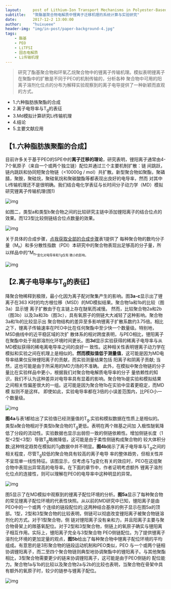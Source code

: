 ```yaml
---
layout:     post of Lithium-Ion Transport Mechanisms in Polyester-Based Polymer Electrolytes"
subtitle:   "聚酯基聚合物电解质中锂离子迁移机理的系统计算与实验研究"
date:       2017-12-2 13:00:00
author:     "huixueee"
header-img: "img/in-post/paper-background-4.jpg"
tags:
    - 酯基
    - PEO
    - LiTFSI
    - 固态电解质
    - Li传输机理
---
```


> 研究了酯基聚合物和环氧乙烷聚合物中的锂离子传输机理。模拟表明锂离子在聚酯中的扩散是不同于PEO的机制传输的，分析各种
聚合物中可用的阳离子溶剂化位点的分布为解释实验观察到的离子电导提供了一种新颖而直观的方式。 

* 1.六种脂肪族聚酯的合成
* 2.离子电导率与T<sub>g</sub>的表征
* 3.Md模拟计算研究Li传输机理
* 4.结论
* 5.主要文献应用

## 【1.六种脂肪族聚酯的合成】
目前许多关于基于PEO的SPE中的**离子迁移的理论**，研究表明，锂阳离子通常由4-7个氧原子（来自一个或两个独立链）配位并通过三个主要机制扩散：链
间跳跃，链内跳跃和协同短聚合物链（<10000g / mol）共扩散。新型聚合物如聚酯，聚磷腈，聚胺，聚硅烷，聚硅氧烷和聚碳酸酯等都表现出良好的电导率，然而
对其中Li传输机理还不是很明确。我们结合电化学表征与长时间分子动力学（MD）模拟研究锂离子传输机理(图1)

![img](/img/in-post/post-4/post-1.jpg)

如图二，类型a和类型b聚合物之间的比较研究主链中添加锂阳离子的结合位点的效果。而123型比较侧链结合位点数量的效果。

![img](/img/in-post/post-4/post-2.jpg)

关于具体的合成步骤，[点我获取全部的合成步骤](http://pubs.acs.org/doi/suppl/10.1021/acscentsci.5b00195/suppl_file/oc5b00195_si_001.pdf)表1提供了
每种聚合物的数均分子量（M<sub>n</sub>）和多分散性指数（PDI）本研究中的聚合物表现出足够高的分子量，所以样品中的“M<sub>n<sub>”变化对电导率和Tg仅有
微小的影响。

![img](/img/in-post/post-4/post-3.jpg)

## 【2.离子电导率与T<sub>g</sub>的表征】
降聚合物稀释到极限，最小化因为离子配对聚集产生的影响。图**3a-c**显示出了锂离子在363 K时的均方根位移（MSD）的MD模拟结果。聚合物1a和1b的比较（图3a）显示锂
离子扩散由于在主链上存在醚氧而减慢。 然而，比较聚合物2a和2b（图3b）以及3a和3b（图3c），具有氧原子的侧链大大减轻了这种影响。聚合物3a和1b的比较显示出
聚合物结构的差异至多影响锂离子扩散系数约3.75倍。相比之下，锂离子传输速率在PEO中比在任何聚酯中至少快一个数量级。特别地，MSD曲线中的近平稳区域的次扩
散体系的相对跨度表明，与PEO相比，锂阳离子在聚酯中处于局部溶剂化环境时间更长。图**3d**显示实验获得的稀离子电导率与从MD模拟获得的稀电离电导率之间的良好一
致性。这种相关性表明锂离子动力学在模拟和实验之间在机理上是相似的。**然而模拟值低于测量值**，这可能是因为MD电导率结果仅反映锂阳离子的贡献，而实验测量结果包括
阳离子和阴离子贡献; 当然，这也可能是由于所采用的MD力场的不准确。 此外，在模拟中聚合物链的分子量比在实验样品中更小，根据我们对聚合物电解质电导率的分子
量依赖性的知识，我们不认为这种差异对电导率具有显着的影响。聚合物1b是实验和模拟结果之间相关性偏差很大的一组。这可能是因为聚合物1b在实验中显着更稳定，而MD模
拟则不是这样。 即使如此，实验电导率都在3倍的小误差范围内，比PEO小一个数量级。

![img](/img/in-post/post-4/post-4.jpg)

**图4a**与表1都给出了实验值已经测量值的T<sub>g</sub>,实验和模拟数据在性质上是相似的。类型a聚合物相对于类型b聚合物的T<sub>g</sub>更低。表明在两个羰基之间加
入极性醚氧降低了分段的流动性。实验数据也显示出弱但一致的侧链依赖性。增加侧链长度（1型<2型<3型）导致T<sub>g</sub>略微降低，这可能是由于柔性侧链构成聚合物的
较大体积分数;这种特定趋势在模拟的Tg数据中并不明显。**图4b**揭示了离子电导率与T<sub>g</sub>之间的相关程度，尽管T<sub>g</sub>较低的聚合物具有较高的离子电导
率的整体趋势，但相关性并不呈现单一线性特征。该图显示，仅考虑与Tg变化有关的效应时，PEO在这组聚合物中表现出异常高的电导率。在下面的章节中，作者证明考虑额外
锂离子溶剂化位点的连接性，则可以理解在PEO的电导率中这种明显的异常。

![img](/img/in-post/post-4/post-5.jpg)

图5显示了在MD模拟中观察到的锂离子配位环境的分析。**图5a**显示了每种聚合物的常见锂离子配位环境的代表性快照。从以前的MD研究中已知，锂阳离子是由PEO中的一个或两
个连续的链段配位的;这两种结合基序的例子显示在图5a的顶部。1型，2型和3型聚合物的比较表明，侧链可以彻底改变锂阳离子被聚合物链溶剂化的方式。对于1型聚合物，侧
链对锂阳离子没有亲和力，并且阳离子主要与聚合物骨架上的羰基氧配位。对于2型和3型聚合物，侧链上的氧原子确实与锂阳离子相互作用。实际上，锂阳离子完全与3型聚合物
PEO侧链配位。为了提供锂离子溶剂化环境的更加定量的观点，**图5b**给出了每种聚合物中锂离子配位环境的平均组成。有意思的是3形聚合物的链段运动机制和PEO类似，PEO
与一个或两个链相协调锂阳离子，而二至四个聚合物链则典型地协调聚酯中的锂阳离子。与其他聚酯相比，3型聚合物需要更少的链来协调锂阳离子，这可能是由于PEO侧链的
配位能力。聚合物1a与1b的比较以及聚合物2a与2b的比较也表明，当聚合物在骨架中具有额外的氧原子时，较少的链参与锂离子配位。

![img](/img/in-post/post-4/post-6.jpg)